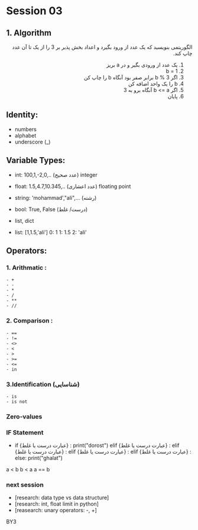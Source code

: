 # Session 03


## 1. Algorithm

<div dir="rtl">
الگوریتمی بنویسید که یک عدد از ورود بگیرد و اعداد بخش پذیر بر 3 را از یک تا آن عدد چاپ کند.

1. یک عدد از ورودی بگیر و در a بریز
1. b = 1
1. اگر b % 3 برابر صفر بود آنگاه b را چاپ کن
1. b را یک واحد اضافه کن
1. اگر b <= a آنگاه برو به 3
1. پایان
</div>

## Identity:

- numbers
- alphabet
- underscore (\_)

## Variable Types:

- int: 100,1,-2,0,.. (عدد صحیح) integer
- float: 1.5,4.7,10.345,.. (عدد اعشاری) floating point
- string: 'mohammad',"ali",... (رشته)
- bool: True, False (درست/ غلط)
- list, dict


- list: [1,1.5,'ali']
  0: 1
  1: 1.5
  2: 'ali'

## Operators:

### 1. Arithmatic :

    - +
    - -
    - *
    - /
    - **
    - //

### 2. Comparison :

    - ==
    - !=
    - <>
    - <
    - >
    - >=
    - <=
    - in

### 3.Identification (شناسایی)
    - is
    - is not




### Zero-values


### IF Statement

- if {عبارت درست یا غلط} :
    print("dorost")
  elif {عبارت درست یا غلط} :
  elif {عبارت درست یا غلط} :
  elif {عبارت درست یا غلط} :
  elif {عبارت درست یا غلط} :
  else:
    print("ghalat")


a < b
b < a
a == b

### next session
- [research: data type vs data structure]
- [research: int, float limit in python]
- [reasearch: unary operators: -, +]


BY3

